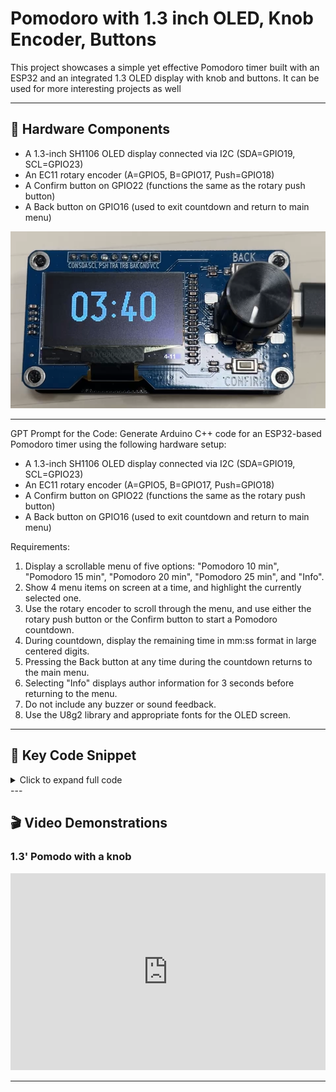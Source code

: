 # Pomodoro with 1.3 inch OLED, Knob Encoder, Buttons

This project showcases a simple yet effective Pomodoro timer built with an ESP32 and an integrated 1.3 OLED display with knob and buttons. It can be used for more interesting projects as well

---

## 🧰 Hardware Components

- A 1.3-inch SH1106 OLED display connected via I2C (SDA=GPIO19, SCL=GPIO23)
- An EC11 rotary encoder (A=GPIO5, B=GPIO17, Push=GPIO18)
- A Confirm button on GPIO22 (functions the same as the rotary push button)
- A Back button on GPIO16 (used to exit countdown and return to main menu)

![Pomodoro Timer Hardware](esp32knob13OLED.png)

---

GPT Prompt for the Code:
Generate Arduino C++ code for an ESP32-based Pomodoro timer using the following hardware setup:

- A 1.3-inch SH1106 OLED display connected via I2C (SDA=GPIO19, SCL=GPIO23)
- An EC11 rotary encoder (A=GPIO5, B=GPIO17, Push=GPIO18)
- A Confirm button on GPIO22 (functions the same as the rotary push button)
- A Back button on GPIO16 (used to exit countdown and return to main menu)

Requirements:
1. Display a scrollable menu of five options: "Pomodoro 10 min", "Pomodoro 15 min", "Pomodoro 20 min", "Pomodoro 25 min", and "Info".
2. Show 4 menu items on screen at a time, and highlight the currently selected one.
3. Use the rotary encoder to scroll through the menu, and use either the rotary push button or the Confirm button to start a Pomodoro countdown.
4. During countdown, display the remaining time in mm:ss format in large centered digits.
5. Pressing the Back button at any time during the countdown returns to the main menu.
6. Selecting "Info" displays author information for 3 seconds before returning to the menu.
7. Do not include any buzzer or sound feedback.
8. Use the U8g2 library and appropriate fonts for the OLED screen.
---

## 🧠 Key Code Snippet

<details>
<summary>Click to expand full code</summary>
```cpp
#include <U8g2lib.h>
#include <Wire.h>
// Screen（SH1106 OLED）
#define OLED_SDA 19
#define OLED_SCL 23
// EC11 encoder
#define ROTARY_A     5
#define ROTARY_B     17
#define ROTARY_PUSH  18
// button
#define BTN_CONFIRM  22
#define BTN_BACK     16
// buzzer
#define BUZZER_PIN   21  
// manu
const int menuCount = 5;
const char* menuItems[menuCount] = {
  "Pomodoro 10 min",
  "Pomodoro 15 min",
  "Pomodoro 20 min",
  "Pomodoro 25 min",
  "Info"
};
// variable status
int menuIndex = 1;
int lastCLK = HIGH;
bool inCountdown = false;
U8G2_SH1106_128X64_NONAME_F_HW_I2C u8g2(U8G2_R0, /* reset=*/ U8X8_PIN_NONE);
// ====== SETUP ======
void setup() {
  pinMode(ROTARY_A, INPUT_PULLUP);
  pinMode(ROTARY_B, INPUT_PULLUP);
  pinMode(ROTARY_PUSH, INPUT_PULLUP);
  pinMode(BTN_CONFIRM, INPUT_PULLUP);
  pinMode(BTN_BACK, INPUT_PULLUP);
  pinMode(BUZZER_PIN, OUTPUT);
  //digitalWrite(BUZZER_PIN, HIGH); // 不响（低电平才响）
  Wire.begin(OLED_SDA, OLED_SCL);
  u8g2.begin();
  drawMenu();
}
// ====== LOOP ======
void loop() {
  if (inCountdown) {
    // 倒计时中仅监听退出
    if (digitalRead(BTN_BACK) == LOW) {
      delay(200);
      inCountdown = false;
      drawMenu();
    }
    return;
  }
  handleRotary();
  // 开始倒计时（旋钮按下或Confirm）
  if (digitalRead(ROTARY_PUSH) == LOW || digitalRead(BTN_CONFIRM) == LOW) {
    delay(200);
    handleSelection(menuIndex);
    drawMenu();
  }
  // Back 返回主菜单
  if (digitalRead(BTN_BACK) == LOW) {
    delay(200);
    drawMenu();
  }
}
// ====== HANDLE ROTARY ======
void handleRotary() {
  int currentCLK = digitalRead(ROTARY_A);
  if (currentCLK != lastCLK && currentCLK == LOW) {
    if (digitalRead(ROTARY_B) != currentCLK) {
      menuIndex++;
    } else {
      menuIndex--;
    }
    if (menuIndex < 1) menuIndex = 1;
    if (menuIndex > menuCount) menuIndex = menuCount;
    drawMenu();
  }
  lastCLK = currentCLK;
}
// ====== DRAW MENU ======
void drawMenu() {
  u8g2.clearBuffer();
  u8g2.setFont(u8g2_font_6x10_tr);
  const int visibleCount = 4;
  int startIdx = menuIndex - 1;
  if (startIdx < 1) startIdx = 1;
  if (startIdx > menuCount - visibleCount + 1)
    startIdx = menuCount - visibleCount + 1;
  for (int i = 0; i < visibleCount; i++) {
    int idx = startIdx + i;
    if (idx > menuCount) break;
    int y = i * 16 + 14;
    if (idx == menuIndex) {
      u8g2.drawBox(0, i * 16, 128, 16);
      u8g2.setDrawColor(0);
    } else {
      u8g2.setDrawColor(1);
    }
    u8g2.setCursor(10, y);
    u8g2.print(menuItems[idx - 1]);
  }
  u8g2.setDrawColor(1);
  u8g2.sendBuffer();
}
// ====== HANDLE SELECTION ======
void handleSelection(int index) {
  if (index >= 1 && index <= 4) {
    int minutes[] = {10, 15, 20, 25};
    int seconds = minutes[index - 1] * 60;
    inCountdown = true;
    for (int i = seconds; i >= 0 && inCountdown; i--) {
      u8g2.clearBuffer();
      u8g2.setFont(u8g2_font_logisoso32_tr);
      int min = i / 60;
      int sec = i % 60;
      char timeStr[6];
      sprintf(timeStr, "%02d:%02d", min, sec);
      int textWidth = u8g2.getStrWidth(timeStr);
      u8g2.setCursor((128 - textWidth) / 2, 45);
      u8g2.print(timeStr);
      u8g2.sendBuffer();
      delay(1000);
    }
    if (inCountdown) {
      flashDone();
      beep3Times();
    }
    inCountdown = false;
  } else if (index == 5) {
    u8g2.clearBuffer();
    u8g2.setFont(u8g2_font_6x10_tr);
    u8g2.setCursor(10, 25);
    u8g2.print("Made by Miao");
    u8g2.setCursor(10, 40);
    u8g2.print("ESP32 Pomodoro Timer");
    u8g2.sendBuffer();
    delay(3000);
  }
}
// ====== BEEP FUNCTION ======
void beep3Times() {
  for (int i = 0; i < 3; i++) {
    digitalWrite(BUZZER_PIN, LOW);
    delay(200);
    digitalWrite(BUZZER_PIN, HIGH);
    delay(200);
  }
}
// ====== FLASH DONE ======
void flashDone() {
  for (int i = 0; i < 4; i++) {
    u8g2.clearBuffer();
    u8g2.setFont(u8g2_font_ncenB14_tr);
    const char* text = "Done!";
    int w = u8g2.getStrWidth(text);
    u8g2.setCursor((128 - w) / 2, 40);
    u8g2.setDrawColor(1);
    u8g2.print(text);
    u8g2.sendBuffer();
    delay(300);
    u8g2.clearBuffer();
    u8g2.drawBox(0, 0, 128, 64);
    u8g2.setDrawColor(0);
    u8g2.setCursor((128 - w) / 2, 40);
    u8g2.print(text);
    u8g2.sendBuffer();
    delay(300);
  }
  u8g2.setDrawColor(1);
}
```
</details>
---

## 🎬 Video Demonstrations

### 1.3' Pomodo with a knob

<iframe width="100%" height="315" src="https://www.youtube.com/embed/vJ-HOkglA-o" frameborder="0" allowfullscreen></iframe>

---
